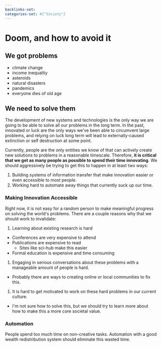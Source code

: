 ```yaml
---
backlinks-set: 
categories-set: #{"Society"}
---
```

# Doom, and how to avoid it

## We got problems

 - climate change
 - income inequality
 - asteroids
 - natural disasters
 - pandemics
 - everyone dies of old age

## We need to solve them

The development of new systems and technologies is the only way we are going to
be able to solve all our problems in the long term. In the past, innovated or
luck are the only ways we've been able to circumvent large problems, and
relying on luck long term will lead to externally-caused extinction or self
destruction at some point.

Currently, people are the only entities we know of that can actively create new
solutions to problems in a reasonable timescale. Therefore, **it is critical
that we get as many people as possible to spend their time innovating**. We
should aggressively be trying to get this to happen in at least two ways:

1. Building systems of information transfer that make innovation easier or even
   accessible to most people.
1. Working hard to automate away things that currently suck up our time.

### Making Innovation Accessible

Right now, it is not easy for a random person to make meaningful progress on
solving the world's problems. There are a couple reasons why that we should
work to invalidate:

1. Learning about existing research is hard
  - Conferences are very expensive to attend
  - Publications are expensive to read
    - Sites like sci-hub make this easier
  - Formal education is expensive and time consuming
1. Engaging in serious conversations about these problems with a manageable
   amount of people is hard.
  - Probably there are ways to creating online or local communities to fix
    this.
1. It is hard to get motivated to work on these hard problems in our current
   culture.
  - I'm not sure how to solve this, but we should try to learn more about how
    to make this a more core societal value.

### Automation

People spend too much time on non-creative tasks.  Automation with a good
wealth redistribution system should eliminate this wasted time.